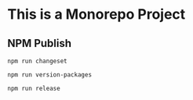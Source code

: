 # This is a Monorepo Project

## NPM Publish

```shell
npm run changeset
```

```shell
npm run version-packages
```

```shell
npm run release
```
